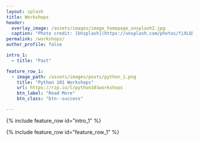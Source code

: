 ```yaml
---
layout: splash
title: Workshops
header:
  overlay_image: /assets/images/image_homepage_unsplash2.jpg
  caption: "Photo credit: [Unsplash](https://unsplash.com/photos/fiXLQXAhCfk?utm_source=unsplash&utm_medium=referral&utm_content=creditShareLink)"
permalink: /workshops/
author_profile: false

intro_1: 
  - title: "Past"

feature_row_1:
  - image_path: /assets/images/posts/python_1.png
    title: "Python 101 Workshops"
    url: https://rzp.io/l/python101workshops
    btn_label: "Read More"
    btn_class: "btn--success"

---
```


{% include feature_row id="intro_1" %}

{% include feature_row id="feature_row_1" %}

